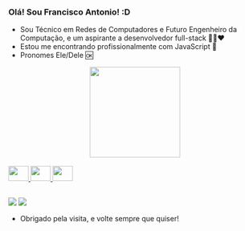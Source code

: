### Olá! Sou Francisco Antonio! :D

- Sou Técnico em Redes de Computadores e Futuro Engenheiro da Computação, e um aspirante a desenvolvedor full-stack 👨‍💻❤
- Estou me encontrando profissionalmente com JavaScript 🔗
- Pronomes Ele/Dele 🆗

<div align="center">
  <a href="https://github.com/fcooantoniops">
  <img height="180em" src="https://github-readme-stats.vercel.app/api?username=fcooantoniops&show_icons=true&theme=dark&include_all_commits=true&count_private=true"/>
  <!--<img height="180em" src="https://github-readme-stats.vercel.app/api/top-langs/?username=fcooantoniops&layout=compact&langs_count=7&theme=dark"/>-->
</div>

<div style="display: inline_block"><br> 
  <img aling="center" height="30" width="40" src="https://cdn.jsdelivr.net/gh/devicons/devicon/icons/html5/html5-plain-wordmark.svg" />
  <img aling="center" height="30" width="40" src="https://cdn.jsdelivr.net/gh/devicons/devicon/icons/css3/css3-plain-wordmark.svg" />
  <img aling="center" height="30" width="40" src="https://cdn.jsdelivr.net/gh/devicons/devicon/icons/javascript/javascript-plain.svg" />
</div>

##

<div>
  <a href="https://www.instagram.com/fcooantonio/" target="_blank"><img src="https://img.shields.io/badge/Instagram-E4405F?style=for-the-badge&logo=instagram&logoColor=white" target="_blank"></a>
  <a href="https://www.linkedin.com/in/francisco-antonio-paiva/" target="_blank"><img src="https://img.shields.io/badge/LinkedIn-0077B5?style=for-the-badge&logo=linkedin&logoColor=white" target="_blank"></a>
</div>

- Obrigado pela visita, e volte sempre que quiser!
